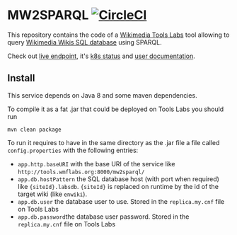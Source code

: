 MW2SPARQL [![CircleCI](https://circleci.com/gh/mw2sparql/mw2sparql.svg?style=svg)](https://circleci.com/gh/mw2sparql/mw2sparql)
=========

This repository contains the code of a [Wikimedia Tools Labs](https://tools.wmflabs.org) tool allowing to query [Wikimedia Wikis SQL database](https://www.mediawiki.org/wiki/Database) using SPARQL.

Check out [live endpoint](https://mw2sparql.toolforge.org/), it's [k8s status](https://k8s-status.toolforge.org/namespaces/tool-mw2sparql/) and [user documentation](https://www.mediawiki.org/wiki/MW2SPARQL).


## Install

This service depends on Java 8 and some maven dependencies.

To compile it as a fat .jar that could be deployed on Tools Labs you should run
```
mvn clean package
```

To run it requires to have in the same directory as the .jar file a file called `config.properties` with the following entries:

* `app.http.baseURI` with the base URI of the service like `http://tools.wmflabs.org:8000/mw2sparql/`
* `app.db.hostPattern` the SQL database host (with port when required) like `{siteId}.labsdb`. `{siteId}` is replaced on runtime by the id of the target wiki (like `enwiki`).
* `app.db.user` the database user to use. Stored in the `replica.my.cnf` file on Tools Labs
* `app.db.password`the database user password. Stored in the `replica.my.cnf` file on Tools Labs

